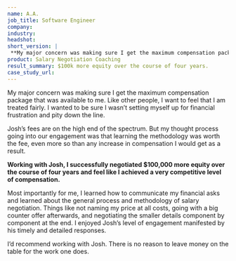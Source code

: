 ```yaml
---
name: A.A.
job_title: Software Engineer
company: 
industry: 
headshot: 
short_version: |
 **My major concern was making sure I get the maximum compensation package that was available to me.** Working with Josh, I successfully negotiated $100,000 more equity over the course of four years and overall feel like I achieved a very competitive level of compensation. Most importantly for me, I learned how to communicate my financial asks and about the general process and the methodology of salary negotiation.
product: Salary Negotiation Coaching
result_summary: $100k more equity over the course of four years.
case_study_url: 
---
```


My major concern was making sure I get the maximum compensation package that was available to me. Like other people, I want to feel that I am treated fairly. I wanted to be sure I wasn’t setting myself up for financial frustration and pity down the line.

Josh’s fees are on the high end of the spectrum. But my thought process going into our engagement was that learning the methodology was worth the fee, even more so than any increase in compensation I would get as a result.

**Working with Josh, I successfully negotiated $100,000 more equity over the course of four years and feel like I achieved a very competitive level of compensation.**

Most importantly for me, I learned how to communicate my financial asks and learned about the general process and methodology of salary negotiation. Things like not naming my price at all costs, going with a big counter offer afterwards, and negotiating the smaller details component by component at the end. I enjoyed Josh’s level of engagement manifested by his timely and detailed responses.

I’d recommend working with Josh. There is no reason to leave money on the table for the work one does.